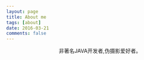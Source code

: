 ```yaml
---
layout: page
title: About me
tags: [about]
date: 2016-03-21
comments: false
---
```


<center>非著名JAVA开发者,伪摄影爱好者。</center>
